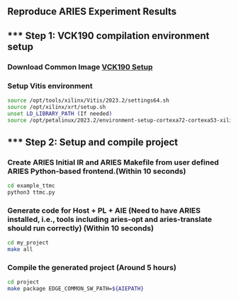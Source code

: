 ##  Reproduce ARIES Experiment Results

## *** Step 1: VCK190 compilation environment setup 

### Download Common Image [VCK190 Setup](../utils/README.md#-vck190-setup)

### Setup Vitis environment
```sh 
source /opt/tools/xilinx/Vitis/2023.2/settings64.sh
source /opt/xilinx/xrt/setup.sh
unset LD_LIBRARY_PATH (If needed)
source /opt/petalinux/2023.2/environment-setup-cortexa72-cortexa53-xilinx-linux
```

## ***  Step 2: Setup and compile project

### Create ARIES Initial IR and ARIES Makefile from user defined ARIES Python-based frontend.(Within 10 seconds)
```sh
cd example_ttmc
python3 ttmc.py
```

### Generate code for Host + PL + AIE (Need to have ARIES installed, i.e.,  tools including aries-opt and aries-translate should run correctly) (Within 10 seconds)
```sh
cd my_project
make all
```

### Compile the generated project (Around 5 hours)
```sh
cd project
make package EDGE_COMMON_SW_PATH=${AIEPATH}
```